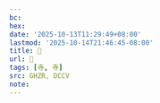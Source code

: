 ```yaml
---
bc:
hex:
date: '2025-10-13T11:29:49+08:00'
lastmod: '2025-10-14T21:46:45-08:00'
title: 󰣏
url: 󰣏
tags: [寺, 寺]
src: GHZR, DCCV
note:
---
```

